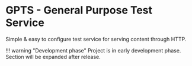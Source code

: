 # **GPTS** - General Purpose Test Service

Simple & easy to configure test service for serving content through HTTP.

!!! warning "Development phase"
    Project is in early development phase. Section will be expanded after release.
